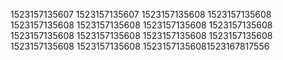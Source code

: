1523157135607
1523157135607
1523157135608
1523157135608
1523157135608
1523157135608
1523157135608
1523157135608
1523157135608
1523157135608
1523157135608
1523157135608
1523157135608
1523157135608
15231571356081523167817556